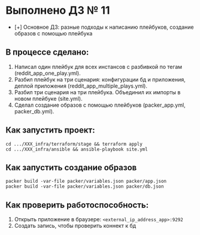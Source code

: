 # Выполнено ДЗ № 11
 - [+] Основное ДЗ: разные подходы к написанию плейбуков, создание образов с помощью плейбука

## В процессе сделано:
1. Написал один плейбук для всех инстансов с разбивкой по тегам (reddit_app_one_play.yml).
2. Разбил плейбук на три сценария: конфигурации бд и приложения, деплой приложения (reddit_app_multiple_plays.yml).
3. Разбил три сценария на три плейбука. Объединил их импорты в новом плейбуке (site.yml).
4. Сделал создание образов с помощью плейбуков (packer_app.yml, packer_db.yml).

## Как запустить проект:
```shell
cd .../XXX_infra/terraform/stage && terraform apply
cd .../XXX_infra/ansible && ansible-playbook site.yml
```

## Как запустить создание образов
```shell
packer build -var-file packer/variables.json packer/app.json
packer build -var-file packer/variables.json packer/db.json
```

## Как проверить работоспособность:
1. Открыть приложение в браузере: `<external_ip_address_app>:9292`
2. Создать запись, чтобы проверить коннект к бд
